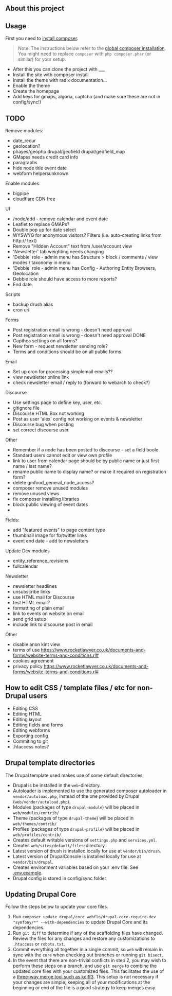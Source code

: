 ## About this project


## Usage

First you need to [install composer](https://getcomposer.org/doc/00-intro.md#installation-linux-unix-osx).

> Note: The instructions below refer to the [global composer installation](https://getcomposer.org/doc/00-intro.md#globally).
You might need to replace `composer` with `php composer.phar` (or similar) 
for your setup.

- After this you can clone the project with ___
- Install the site with composer install
- Install the theme with radix documentation...
- Enable the theme
- Create the homepage
- Add keys for gmaps, algoria, captcha (and make sure these are not in config/sync!)

## TODO
Remove modules: 
- date_recur
- geolocation?
- phayes/geophp drupal/geofield drupal/geofield_map
- GMapss needs credit card info
- paragraphs
- hide node title event date
- webform helpersunknown

Enable modules
- bigpipe
- cloudflare CDN free

UI
- /node/add - remove calendar and event date
- Leaflet to replace GMAPs?
- Double pop up for date select
- WYSWYG for anonymous visitors? Filters (i.e. auto-creating links from http:// text)
- Remove "HIdden Account" text from /user/account view
- 'Newsletter' tab weighting needs changing
- 'Debbie' role - admin menu has Structure > block / comments / view modes / taxonomy in menu
- 'Debbie' role - admin menu has Config - Authoring Entity Browsers, Geolocation
- Debbie role should have access to more reports?
- End date 

Scripts
- backup drush alias
- cron uri

Forms
- Post registration email is wrong - doesn't need approval
- Post registration email is wrong - doesn't need approval DONE
- Capthca settings on all forms?
- New form - request newsletter sending role?
- Terms and conditions should be on all public forms

Email
- Set up cron for processing simplemail emails??
- view newsletter online link
- check newsletter email / reply to (forward to webarch to check?)

Discourse
- Use settings page to define key, user, etc.
- gitignore file
- Discourse HTML Box not working
- Post as user 'alex' config not working  on events & newsletter
- Discourse bug when posting 
- set correct discourse user
 
Other
- Remember if a node has been posted to discourse - set a field boole
- Standard users cannot edit or view own profile
- link to user from calendar page should be by public name or just first name / last name?
- rename public name to display name? or make it required on registration form?
 - delete gmfood_general_node_access?
 - composer remove unused modules
 - remove unused views
 - fix composer installing libraries
 - block public viewing of event dates
 - 

Fields:
- add "featured events" to page content type
- thumbnail image for fb/twitter links
- event end date - add to newsletters

Update Dev modules
- entity_reference_revisions
- fullcalendar

Newsletter
- newsletter headlines
- unsubscribe links
- use HTML mail for Discourse
- test HTML email?
- formatting of plain email
- link to events on website on email
- send grid setup
- include link to discourse post in email


Other
- disable anon kint view
- terms of use https://www.rocketlawyer.co.uk/documents-and-forms/website-terms-and-conditions.rl#
- cookies agreement
- privacy policy https://www.rocketlawyer.co.uk/documents-and-forms/website-terms-and-conditions.rl#

## How to edit CSS / template files / etc for non-Drupal users
- Editing CSS
- Editing HTML
- Editing layout
- Editing fields and forms
- Editing webforms
- Exporting config
- Commiting to git
- .htaccess notes?

## Drupal template directories

The Drupal template used makes use of some default directories

* Drupal is be installed in the `web`-directory.
* Autoloader is implemented to use the generated composer autoloader in `vendor/autoload.php`,
  instead of the one provided by Drupal (`web/vendor/autoload.php`).
* Modules (packages of type `drupal-module`) will be placed in `web/modules/contrib/`
* Theme (packages of type `drupal-theme`) will be placed in `web/themes/contrib/`
* Profiles (packages of type `drupal-profile`) will be placed in `web/profiles/contrib/`
* Creates default writable versions of `settings.php` and `services.yml`.
* Creates `web/sites/default/files`-directory.
* Latest version of drush is installed locally for use at `vendor/bin/drush`.
* Latest version of DrupalConsole is installed locally for use at `vendor/bin/drupal`.
* Creates environment variables based on your .env file. See [.env.example](.env.example).
* Drupal config is stored in config/sync folder

## Updating Drupal Core

Follow the steps below to update your core files.

1. Run `composer update drupal/core webflo/drupal-core-require-dev "symfony/*" --with-dependencies` to update Drupal Core and its dependencies.
1. Run `git diff` to determine if any of the scaffolding files have changed. 
   Review the files for any changes and restore any customizations to 
  `.htaccess` or `robots.txt`.
1. Commit everything all together in a single commit, so `web` will remain in
   sync with the `core` when checking out branches or running `git bisect`.
1. In the event that there are non-trivial conflicts in step 2, you may wish 
   to perform these steps on a branch, and use `git merge` to combine the 
   updated core files with your customized files. This facilitates the use 
   of a [three-way merge tool such as kdiff3](http://www.gitshah.com/2010/12/how-to-setup-kdiff-as-diff-tool-for-git.html). This setup is not necessary if your changes are simple; 
   keeping all of your modifications at the beginning or end of the file is a 
   good strategy to keep merges easy.

